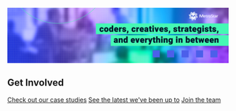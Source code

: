 ![MetroStar Header - coders, creatives, strategists](https://github.com/metrostar/.github/blob/main/images/header.jpg)

## Get Involved
[Check out our case studies](https://www.metrostar.com/case-studies/)
[See the latest we've been up to](https://www.metrostar.com/news-events/) 
[Join the team](https://www.metrostar.com/join-us/)
